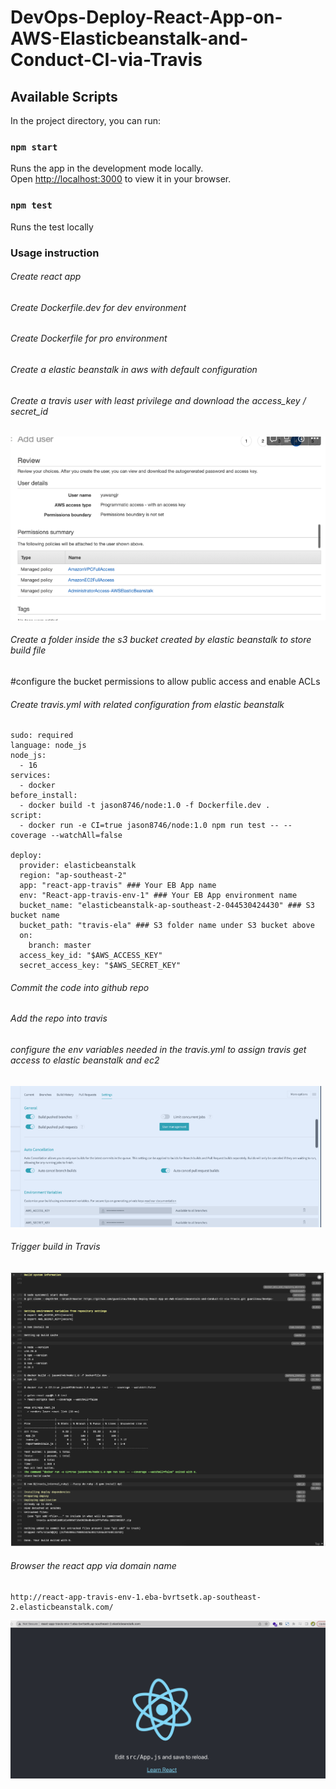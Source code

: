 # DevOps-Deploy-React-App-on-AWS-Elasticbeanstalk-and-Conduct-CI-via-Travis

## Available Scripts

In the project directory, you can run:

### `npm start`

Runs the app in the development mode locally.\
Open [http://localhost:3000](http://localhost:3000) to view it in your browser.

### `npm test`

Runs the test locally

### Usage instruction

###### Create react app

###### Create Dockerfile.dev for dev environment

###### Create Dockerfile for pro environment

###### Create a elastic beanstalk in aws with default configuration

###### Create a travis user with least privilege and download the access_key / secret_id

![image](images/Screenshot%202023-05-02%20at%2011.36.51%20am.png)

###### Create a folder inside the s3 bucket created by elastic beanstalk to store build file

#configure the bucket permissions to allow public access and enable ACLs

###### Create travis.yml with related configuration from elastic beanstalk

```
sudo: required
language: node_js
node_js:
  - 16
services:
  - docker
before_install:
  - docker build -t jason8746/node:1.0 -f Dockerfile.dev .
script:
  - docker run -e CI=true jason8746/node:1.0 npm run test -- --coverage --watchAll=false

deploy:
  provider: elasticbeanstalk
  region: "ap-southeast-2"
  app: "react-app-travis" ### Your EB App name
  env: "React-app-travis-env-1" ### Your EB App environment name
  bucket_name: "elasticbeanstalk-ap-southeast-2-044530424430" ### S3 bucket name
  bucket_path: "travis-ela" ### S3 folder name under S3 bucket above
  on:
    branch: master
  access_key_id: "$AWS_ACCESS_KEY"
  secret_access_key: "$AWS_SECRET_KEY"
```

###### Commit the code into github repo

###### Add the repo into travis

###### configure the env variables needed in the travis.yml to assign travis get access to elastic beanstalk and ec2

![iamge](images//Screenshot%202023-05-02%20at%2011.41.23%20am.png)

###### Trigger build in Travis

![iamge](images/Screenshot%202023-05-02%20at%2011.16.55%20am.png)

###### Browser the react app via domain name

```
http://react-app-travis-env-1.eba-bvrtsetk.ap-southeast-2.elasticbeanstalk.com/
```

![image](images/Screenshot%202023-05-02%20at%2011.47.13%20am.png)

